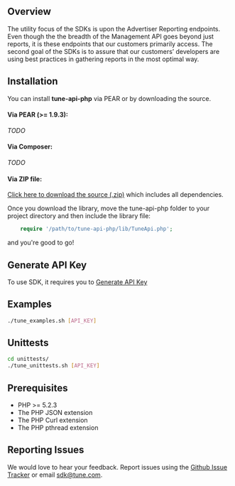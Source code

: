 
## Overview

The utility focus of the SDKs is upon the Advertiser Reporting endpoints. Even though the the breadth of the Management API goes beyond just reports, it is these endpoints that our customers primarily access. The second goal of the SDKs is to assure that our customers’ developers are using best practices in gathering reports in the most optimal way.

## Installation

You can install **tune-api-php** via PEAR or by downloading the source.

#### Via PEAR (>= 1.9.3):

*TODO*

#### Via Composer:

*TODO*

#### Via ZIP file:

[Click here to download the source
(.zip)](https://github.com/MobileAppTracking/tune-api-php/archive/master.zip) which includes all
dependencies.

Once you download the library, move the tune-api-php folder to your project
directory and then include the library file:

```php
    require '/path/to/tune-api-php/lib/TuneApi.php';
```

and you're good to go!

## Generate API Key

To use SDK, it requires you to [Generate API Key](http://developers.mobileapptracking.com/generate-api-key/)

## Examples

```bash
./tune_examples.sh [API_KEY]
```

## Unittests

```bash
cd unittests/
./tune_unittests.sh [API_KEY]
```

## Prerequisites

* PHP >= 5.2.3
* The PHP JSON extension
* The PHP Curl extension
* The PHP pthread extension

## Reporting Issues

We would love to hear your feedback. Report issues using the [Github
Issue Tracker](https://github.com/MobileAppTracking/tune-api-php/issues) or email
[sdk@tune.com](mailto:sdk@tune.com).

